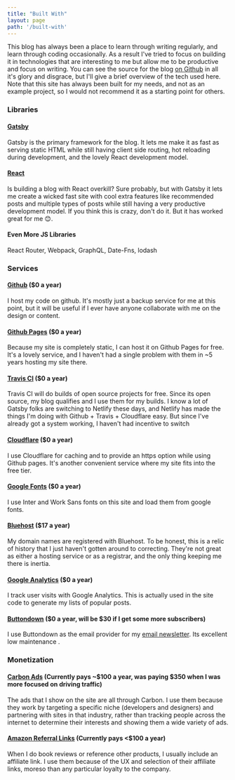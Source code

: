 ```yaml
---
title: "Built With"
layout: page
path: '/built-with'
---
```


This blog has always been a place to learn through writing regularly, and learn through coding occasionally.  As a result I've tried to focus on building it in technologies that are interesting to me but allow me to be productive and focus on writing. You can see the source for the blog [on Github](https://github.com/benmccormick/benmccormickorg) in all it's glory and disgrace, but I'll give a brief overview of the tech used here.  Note that this site has always been built for my needs, and not as an example project, so I would not recommend it as a starting point for others.


### Libraries

#### [Gatsby](https://www.gatsbyjs.org/)


Gatsby is the primary framework for the blog.  It lets me make it as fast as serving static HTML while still having client side routing, hot reloading during development, and the lovely React development model.


#### [React](https://reactjs.org/)

Is building a blog with React overkill?  Sure probably, but with Gatsby it lets me create a wicked fast site with cool extra features like recommended posts and multiple types of posts while still having a very productive development model.  If you think this is crazy, don't do it.  But it has worked great for me 😊.

#### Even More JS Libraries

React Router, Webpack, GraphQL, Date-Fns, lodash


### Services

#### [Github](https://github.com/) ($0 a year)

I host my code on github.  It's mostly just a backup service for me at this point, but it will be useful if I ever have anyone collaborate with me on the design or content.

#### [Github Pages](https://pages.github.com/) ($0 a year)

Because my site is completely static, I can host it on Github Pages for free.  It's a lovely service, and I haven't had a single problem with them in ~5 years hosting my site there.

#### [Travis CI](https://travis-ci.org/) ($0 a year)

Travis CI will do builds of open source projects for free.  Since its open source, my blog qualifies and I use them for my builds.  I know a lot of Gatsby folks are switching to Netlify these days, and Netlify has made the things I'm doing with Github + Travis + Cloudflare easy.  But since I've already got a system working, I haven't had incentive to switch

#### [Cloudflare](https://www.cloudflare.com) ($0 a year)

I use Cloudflare for caching and to provide an https option while using Github pages.  It's another convenient service where my site fits into the free tier.


#### [Google Fonts](https://fonts.google.com/) ($0 a year)

I use Inter and Work Sans fonts on this site and load them from google fonts.

#### [Bluehost](https://bluehost.com) ($17 a year)

My domain names are registered with Bluehost.  To be honest, this is a relic of history that I just haven't gotten around to correcting.  They're not great as either a hosting service or as a registrar, and the only thing keeping me there is inertia.

#### [Google Analytics](https://analytics.google.com/) ($0 a year)

I track user visits with Google Analytics.  This is actually used in the site code to generate my lists of popular posts.

#### [Buttondown](https://buttondown.email/) ($0 a year, will be $30 if I get some more subscribers)

I use Buttondown as the email provider for my [email newsletter](/subscribe). Its excellent low maintenance .


### Monetization

#### [Carbon Ads](https://www.carbonads.net/) (Currently pays ~$100 a year, was paying $350 when I was more focused on driving traffic)

The ads that I show on the site are all through Carbon.  I use them because they work by targeting a specific niche (developers and designers) and partnering with sites in that industry, rather than tracking people across the internet to determine their interests and showing them a wide variety of ads.

#### [Amazon Referral Links](https://affiliate-program.amazon.com/) (Currently pays <$100 a year)

When I do book reviews or reference other products, I usually include an affiliate link.  I use them because of the UX and selection of their affiliate links, moreso than any particular loyalty to the company.






